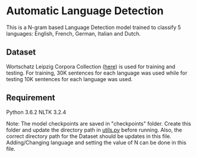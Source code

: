 # Automatic Language Detection

This is a N-gram based Language Detection model trained to classify 5 languages: English, French, German, Italian and Dutch.

## Dataset
Wortschatz Leipzig Corpora Collection ([here](https://wortschatz.uni-leipzig.de/en/download)) is used for training and testing.
For training, 30K sentences for each language was used while for testing 10K sentences for each language was used.

## Requirement
Python 3.6.2
NLTK 3.2.4

Note: The model checkpoints are saved in "checkpoints" folder. Create this folder and update the directory path in [utils.py](https://github.com/debanjali05/Automatic_Language_Detection/blob/master/utils.py) before running.
Also, the correct directory path for the Dataset should be updates in this file. Adding/Changing language and setting the value of N can be done in this file.
